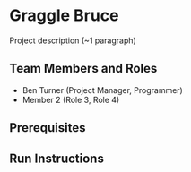 # Graggle Bruce

Project description (~1 paragraph)

## Team Members and Roles

* Ben Turner (Project Manager, Programmer)
* Member 2 (Role 3, Role 4)

## Prerequisites

## Run Instructions

